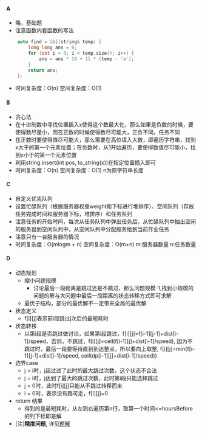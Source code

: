 #### A
* 略，基础题
* 注意函数内套函数的写法
```c++
    auto find = [&](string& temp) {
        long long ans = 0;
        for (int i = 0; i < temp.size(); i++) {
            ans = ans * 10 + 1l * (temp - 'a');
        }
        return ans;
    };
```
* 时间复杂度：O(n) 空间复杂度：O(1)
#### B
* 贪心法
* 在十进制数中寻找位置插入x使得这个数最大化，那么如果是负数的时候，要使得数尽量小，而在正数的时候使得数尽可能大，正负不同，任务不同
* 在正数时要使得值尽可能大，那么需要在高位填入大数，即遍历字符串，找到x大于的第一个元素位置；在负数时，从1开始遍历，要使得数值尽可能小，找到x小于的第一个元素位置
* 利用string.insert(int pos, to\_string(x))在指定位置插入即可
* 时间复杂度：O(n) 空间复杂度：O(1)  n为原字符串长度
#### C
* 自定义优先队列
* 设置忙碌队列（根据服务器权重weight和下标进行堆排序）、空闲队列（存放任务完成时间和服务器下标，堆排序）和任务队列
* 注意任务的开始时间，每次从任务队列中弹出任务后，从忙碌队列中抽出空闲的服务器到空闲队列中，从空闲队列中分配服务给到当前作业任务
* 注意只有一台服务器的情况
* 时间复杂度：O(mlogm + n) 空间复杂度：O(m+n) m:服务器数量 n:任务数量
#### D
* 动态规划
    * 缩小问题规模
        * 讨论最后一段距离是跳过还是不跳过，那么问题规模-1,找到小规模的问题的解与大问题中最后一段距离的状态转移方式即可求解
    * 最优子结构，部分的最优解不一定带来全局的最优解
* 状态定义
    * f\[i][j]表示前i段跳过j次后的最短耗时
* 状态转移
    * 以第i段是否跳过做讨论，如果第i段跳过，f\[i][j]=f\[i-1][j-1]+dist[i-1]/speed，否则，不跳过，f\[i][j]=ceil(f\[i-1][j]+dist[i-1]/speed), 因为不跳过时，最后一段要等待直到到达整点，所以要向上取整, f\[i][j]=min(f\[i-1][j-1]+dist[i-1]/speed, ceil(dp\[i-1][j]+dist[i-1]/speed))
* 边界case
    * j > i时，j超过过了此时的最大跳过次数，这个状态不合法
    * j = i时，j达到了最大的跳过次数，此时第i段只能选择跳过
    * j = 0时，此时f\[i][j]只能从不跳过转移而来
    * i = 0时，表示没有路可走，f\[i][j]=0
* return 结果
    * 得到的是最短耗时，从左到右遍历第n行，取第一个时间<=hoursBefore的列下标即是解
* [注]**精度问题**, 详见[题解](https://leetcode-cn.com/problems/minimum-skips-to-arrive-at-meeting-on-time/solution/minimum-skips-to-arrive-at-meeting-on-ti-dp7v/)
